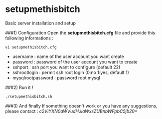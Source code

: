 # setupmethisbitch
Basic server installation and setup

###1) Configuration
Open the **setupmethisbitch.cfg** file and provide this following informations :

`vi setupmethisbitch.cfg`

- username : name of the user account you want create
- password : password of the user account you want to create
- sshport : ssh port you want to configure (default 22)
- sshrootlogin : permit ssh root login (0:no 1:yes, default 1)
- mysqlrootpassword : password root mysql

###2) Run it !

`./setupmethisbitch.sh`


###3) And finally
If something doesn't work or you have any suggestions, please contact : 
*c2ViYXN0aWVudHJlaWxsZUBnbWFpbC5jb20=*
